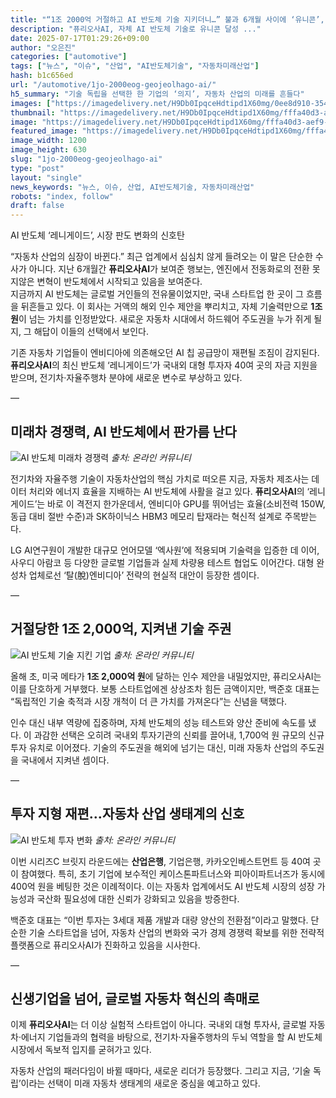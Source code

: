 ```yaml
---
title: "“1조 2000억 거절하고 AI 반도체 기술 지키더니…” 불과 6개월 사이에 ‘유니콘’, 대체 무슨 일이"
description: "퓨리오사AI, 자체 AI 반도체 기술로 유니콘 달성 ..."
date: 2025-07-17T01:29:26+09:00
author: "오은진"
categories: ["automotive"]
tags: ["뉴스", "이슈", "산업", "AI반도체기술", "자동차미래산업"]
hash: b1c656ed
url: "/automotive/1jo-2000eog-geojeolhago-ai/"
h5_summary: "기술 독립을 선택한 한 기업의 ‘의지’, 자동차 산업의 미래를 흔들다"
images: ["https://imagedelivery.net/H9Db0IpqceHdtipd1X60mg/0ee8d910-354f-4652-05e3-d0c007903e00/public", "https://imagedelivery.net/H9Db0IpqceHdtipd1X60mg/0775296f-e0b5-43d9-31c5-cea2e72f7700/public", "https://imagedelivery.net/H9Db0IpqceHdtipd1X60mg/11f98918-67bd-4e98-6654-d97c12122000/public", "https://imagedelivery.net/H9Db0IpqceHdtipd1X60mg/fffa40d3-aef9-41d7-747a-8a31fc2cd600/public"]
thumbnail: "https://imagedelivery.net/H9Db0IpqceHdtipd1X60mg/fffa40d3-aef9-41d7-747a-8a31fc2cd600/public"
image: "https://imagedelivery.net/H9Db0IpqceHdtipd1X60mg/fffa40d3-aef9-41d7-747a-8a31fc2cd600/public"
featured_image: "https://imagedelivery.net/H9Db0IpqceHdtipd1X60mg/fffa40d3-aef9-41d7-747a-8a31fc2cd600/public"
image_width: 1200
image_height: 630
slug: "1jo-2000eog-geojeolhago-ai"
type: "post"
layout: "single"
news_keywords: "뉴스, 이슈, 산업, AI반도체기술, 자동차미래산업"
robots: "index, follow"
draft: false
---
```


AI 반도체 ‘레니게이드’, 시장 판도 변화의 신호탄

“자동차 산업의 심장이 바뀐다.” 최근 업계에서 심심치 않게 들려오는 이 말은 단순한 수사가 아니다. 지난 6개월간 **퓨리오사AI**가 보여준 행보는, 엔진에서 전동화로의 전환 못지않은 변혁이 반도체에서 시작되고 있음을 보여준다.  
지금까지 AI 반도체는 글로벌 거인들의 전유물이었지만, 국내 스타트업 한 곳이 그 흐름을 뒤흔들고 있다. 이 회사는 거액의 해외 인수 제안을 뿌리치고, 자체 기술력만으로 **1조 원**이 넘는 가치를 인정받았다. 새로운 자동차 시대에서 하드웨어 주도권을 누가 쥐게 될지, 그 해답이 이들의 선택에서 보인다.

기존 자동차 기업들이 엔비디아에 의존해오던 AI 칩 공급망이 재편될 조짐이 감지된다. **퓨리오사AI**의 최신 반도체 ‘레니게이드’가 국내외 대형 투자자 40여 곳의 자금 지원을 받으며, 전기차·자율주행차 분야에 새로운 변수로 부상하고 있다.

—

## 미래차 경쟁력, AI 반도체에서 판가름 난다

![AI 반도체 미래차 경쟁력](https://imagedelivery.net/H9Db0IpqceHdtipd1X60mg/0775296f-e0b5-43d9-31c5-cea2e72f7700/public)
*출처: 온라인 커뮤니티*


전기차와 자율주행 기술이 자동차산업의 핵심 가치로 떠오른 지금, 자동차 제조사는 데이터 처리와 에너지 효율을 지배하는 AI 반도체에 사활을 걸고 있다. **퓨리오사AI**의 ‘레니게이드’는 바로 이 격전지 한가운데서, 엔비디아 GPU를 뛰어넘는 효율(소비전력 150W, 동급 대비 절반 수준)과 SK하이닉스 HBM3 메모리 탑재라는 혁신적 설계로 주목받는다.

LG AI연구원이 개발한 대규모 언어모델 ‘엑사원’에 적용되며 기술력을 입증한 데 이어, 사우디 아람코 등 다양한 글로벌 기업들과 실제 차량용 테스트 협업도 이어간다. 대형 완성차 업체로선 ‘탈(脫)엔비디아’ 전략의 현실적 대안이 등장한 셈이다.

—

## 거절당한 1조 2,000억, 지켜낸 기술 주권

![AI 반도체 기술 지킨 기업](https://imagedelivery.net/H9Db0IpqceHdtipd1X60mg/11f98918-67bd-4e98-6654-d97c12122000/public)
*출처: 온라인 커뮤니티*


올해 초, 미국 메타가 **1조 2,000억 원**에 달하는 인수 제안을 내밀었지만, 퓨리오사AI는 이를 단호하게 거부했다. 보통 스타트업에겐 상상조차 힘든 금액이지만, 백준호 대표는 “독립적인 기술 축적과 시장 개척이 더 큰 가치를 가져온다”는 신념을 택했다.

인수 대신 내부 역량에 집중하며, 자체 반도체의 성능 테스트와 양산 준비에 속도를 냈다. 이 과감한 선택은 오히려 국내외 투자기관의 신뢰를 끌어내, 1,700억 원 규모의 신규 투자 유치로 이어졌다. 기술의 주도권을 해외에 넘기는 대신, 미래 자동차 산업의 주도권을 국내에서 지켜낸 셈이다.

—

## 투자 지형 재편…자동차 산업 생태계의 신호

![AI 반도체 투자 변화](https://imagedelivery.net/H9Db0IpqceHdtipd1X60mg/0ee8d910-354f-4652-05e3-d0c007903e00/public)
*출처: 온라인 커뮤니티*


이번 시리즈C 브릿지 라운드에는 **산업은행**, 기업은행, 카카오인베스트먼트 등 40여 곳이 참여했다. 특히, 초기 기업에 보수적인 케이스톤파트너스와 피아이파트너즈가 동시에 400억 원을 베팅한 것은 이례적이다. 이는 자동차 업계에서도 AI 반도체 시장의 성장 가능성과 국산화 필요성에 대한 신뢰가 강화되고 있음을 방증한다.

백준호 대표는 “이번 투자는 3세대 제품 개발과 대량 양산의 전환점”이라고 말했다. 단순한 기술 스타트업을 넘어, 자동차 산업의 변화와 국가 경제 경쟁력 확보를 위한 전략적 플랫폼으로 퓨리오사AI가 진화하고 있음을 시사한다.

—

## 신생기업을 넘어, 글로벌 자동차 혁신의 촉매로

이제 **퓨리오사AI**는 더 이상 실험적 스타트업이 아니다. 국내외 대형 투자사, 글로벌 자동차·에너지 기업들과의 협력을 바탕으로, 전기차·자율주행차의 두뇌 역할을 할 AI 반도체 시장에서 독보적 입지를 굳혀가고 있다.

자동차 산업의 패러다임이 바뀔 때마다, 새로운 리더가 등장했다. 그리고 지금, ‘기술 독립’이라는 선택이 미래 자동차 생태계의 새로운 중심을 예고하고 있다.
